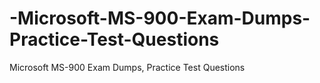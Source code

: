 # -Microsoft-MS-900-Exam-Dumps-Practice-Test-Questions
 Microsoft MS-900 Exam Dumps, Practice Test Questions
